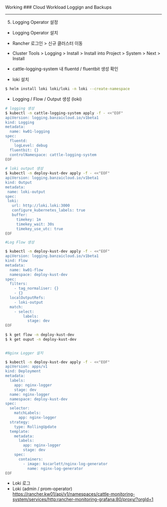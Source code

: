 Working ### Cloud Workload Loggign and Backups

---

5. Logging Operator 설정

- Logging Operator 설치
- Rancher 로그인 > 신규 클러스터 이동
- Cluster Tools > Logging > Install > Install into Project > System > Next > Install
- cattle-logging-system 내 fluentd / fluentbit 생성 확인

- loki 설치

```bash
$ helm install loki loki/loki -n loki --create-namespace
```

- Logging / Flow / Output 생성 (loki)

```bash
# logging 생성  
$ kubectl -n cattle-logging-system apply -f - <<"EOF"
apiVersion: logging.banzaicloud.io/v1beta1
kind: Logging
metadata:
  name: kw01-logging
spec:
  fluentd:
    logLevel: debug
  fluentbit: {}
  controlNamespace: cattle-logging-system
EOF
  
# loki output 생성  
$ kubectl -n deploy-kust-dev apply -f - <<"EOF"
apiVersion: logging.banzaicloud.io/v1beta1
kind: Output
metadata:
 name: loki-output
spec:
 loki:
   url: http://loki.loki:3000
   configure_kubernetes_labels: true
   buffer:
     timekey: 1m
     timekey_wait: 30s
     timekey_use_utc: true
EOF

#Log Flow 생성

$ kubectl -n deploy-kust-dev apply -f - <<"EOF"
apiVersion: logging.banzaicloud.io/v1beta1
kind: Flow
metadata:
  name: kw01-flow
  namespace: deploy-kust-dev
spec:
  filters:
    - tag_normaliser: {}
    - {}
  localOutputRefs:
    - loki-output
  match:
    - select:
        labels:
          stage: dev
EOF
 
$ k get flow -n deploy-kust-dev
$ k get ouput -n deploy-kust-dev
 

#Nginx Logger 설치

$ kubectl -n deploy-kust-dev apply -f - <<"EOF"
apiVersion: apps/v1
kind: Deployment
metadata:
  labels:
    app: nginx-logger
    stage: dev
  name: nginx-logger
  namespace: deploy-kust-dev
spec:
  selector:
    matchLabels:
      app: nginx-logger
  strategy:
    type: RollingUpdate
  template:
    metadata:
      labels:
        app: nginx-logger
        stage: dev
    spec:
      containers:
        - image: kscarlett/nginx-log-generator
          name: nginx-log-generator
EOF
``` 

- Loki 로그 
- Loki (admin / prom-operator)
  https://rancher.kw01/api/v1/namespaces/cattle-monitoring-system/services/http:rancher-monitoring-grafana:80/proxy/?orgId=1
